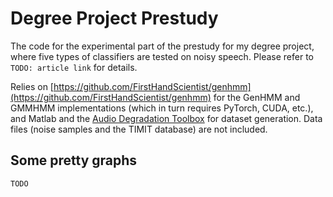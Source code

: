 # Degree Project Prestudy
The code for the experimental part of the prestudy for my degree project, where five types of classifiers are tested on noisy speech. Please refer to `TODO: article link` for details.

Relies on [https://github.com/FirstHandScientist/genhmm](https://github.com/FirstHandScientist/genhmm) for the GenHMM and GMMHMM implementations (which in turn requires PyTorch, CUDA, etc.), and Matlab and the [Audio Degradation Toolbox](https://code.soundsoftware.ac.uk/projects/audio-degradation-toolbox) for dataset generation. Data files (noise samples and the TIMIT database) are not included.

## Some pretty graphs
`TODO`
